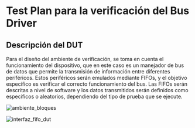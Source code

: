 # Test Plan para la verificación del Bus Driver


## Descripción del DUT

Para el diseño del ambiente de verificación, se toma en cuenta el funcionamiento del dispositivo, que en este caso es un manejador de bus de datos que permite la transmisión de información entre diferentes periféricos. Estos periféricos serán emulados mediante FIFOs, y el objetivo específico es verificar el correcto funcionamiento del bus. Las FIFOs serán descritas a nivel de software y los datos transmitidos serán definidos como específicos o aleatorios, dependiendo del tipo de prueba que se ejecute.

![ambiente_bloques](https://github.com/user-attachments/assets/0c49660b-e6cf-4130-af64-8dc9298e3a19)

![interfaz_fifo_dut](https://github.com/user-attachments/assets/2e3744aa-0cae-4d08-90a9-85386c5e7aac)
